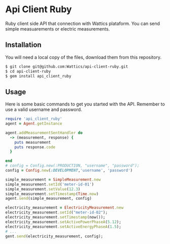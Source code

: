 # Api Client Ruby

Ruby client side API that connection with Wattics plataform. You can send simple measuarements or electric measurements.

## Installation

You will need a local copy of the files, download them from this repository.

```sh
$ git clone git@github.com:Wattics/api-client-ruby.git
$ cd api-client-ruby
$ gem install api_client_ruby
```

## Usage

Here is some basic commands to get you started with the API. Remember to use a valid username and password.

```ruby
require 'api_client_ruby'
agent = Agent.getInstance

agent.addMeasurementSentHandler do
  -> (measurement, response) {
    puts measurement
    puts response.code
  }

end
# config = Config.new(:PRODUCTION, "username", "password");
config = Config.new(:DEVELOPMENT,'username', 'password')

simple_measurement = SimpleMeasurement.new
simple_measurement.setId('meter-id-01')
simple_measurement.setValue(12.3)
simple_measurement.setTimestamp(Time.now)
agent.send(simple_measurement, config)

electricity_measurement = ElectricityMeasurement.new
electricity_measurement.setId("meter-id-02");
electricity_measurement.setTimestamp(now());
electricity_measurement.setActivePowerPhaseA(5.12);
electricity_measurement.setActiveEnergyPhaseA(1.5);
# ...
gent.send(electricity_measurement, config);
```
